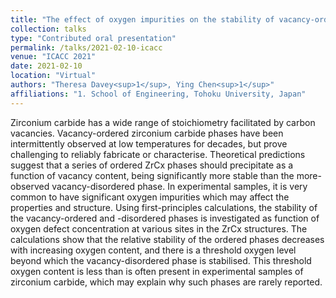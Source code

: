 ```yaml
---
title: "The effect of oxygen impurities on the stability of vacancy-ordered ZrCx"
collection: talks
type: "Contributed oral presentation"
permalink: /talks/2021-02-10-icacc
venue: "ICACC 2021"
date: 2021-02-10
location: "Virtual"
authors: "Theresa Davey<sup>1</sup>, Ying Chen<sup>1</sup>"
affiliations: "1. School of Engineering, Tohoku University, Japan"
---
```


Zirconium carbide has a wide range of stoichiometry facilitated by carbon vacancies. Vacancy-ordered zirconium carbide phases have been intermittently observed at low temperatures for decades, but prove challenging to reliably fabricate or characterise. Theoretical predictions suggest that a series of ordered ZrCx phases should precipitate as a function of vacancy content, being significantly more stable than the more-observed vacancy-disordered phase. In experimental samples, it is very common to have significant oxygen impurities which may affect the properties and structure. Using first-principles calculations, the stability of the vacancy-ordered and -disordered phases is investigated as function of oxygen defect concentration at various sites in the ZrCx structures. The calculations show that the relative stability of the ordered phases decreases with increasing oxygen content, and there is a threshold oxygen level beyond which the vacancy-disordered phase is stabilised. This threshold oxygen content is less than is often present in experimental samples of zirconium carbide, which may explain why such phases are rarely reported.
